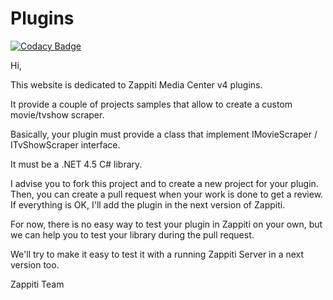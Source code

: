# Plugins

[![Codacy Badge](https://api.codacy.com/project/badge/Grade/146ac91a86ea4f7fa879a320766278b0)](https://www.codacy.com/app/Filimindji/Plugins?utm_source=github.com&utm_medium=referral&utm_content=Zappiti/Plugins&utm_campaign=badger)

Hi,

This website is dedicated to Zappiti Media Center v4 plugins.

It provide a couple of projects samples that allow to create a custom movie/tvshow scraper.

Basically, your plugin must provide a class that implement IMovieScraper / ITvShowScraper interface.

It must be a .NET 4.5 C# library.

I advise you to fork this project and to create a new project for your plugin.
Then, you can create a pull request when your work is done to get a review.
If everything is OK, I'll add the plugin in the next version of Zappiti.

For now, there is no easy way to test your plugin in Zappiti on your own,
but we can help you to test your library during the pull request.

We'll try to make it easy to test it with a running Zappiti Server in a next version too.

Zappiti Team
